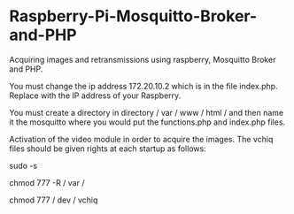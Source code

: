 # Raspberry-Pi-Mosquitto-Broker-and-PHP
 Acquiring images and retransmissions using raspberry, Mosquitto Broker and PHP.
 
 
You must change the ip address 172.20.10.2 which is in the file index.php. Replace with the IP address of your Raspberry.


You must create a directory in directory / var / www / html / and then name it the mosquitto where you would put the functions.php and index.php files.


Activation of the video module in order to acquire the images. The vchiq files should be given rights at each startup as follows:

 sudo -s


 chmod 777 -R / var /


 chmod 777 / dev / vchiq

